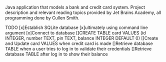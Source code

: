 Java application that models a bank and credit card system. Project description and relevant reading topics provided by Jet Brains Academy, all programming done by Cullen Smith.

TODO
[x]Establish SQLite database
[x]ultimately using command line argument
[x]Connect to database
[]CREATE TABLE card VALUES (id INTEGER, number TEXT, pin TEXT, balance INTEGER DEFAULT 0)
[]Create and Update card VALUES when credit card is made
[]Retrieve database TABLE when a user tries to log in to validate their credentials
[]Retrieve database TABLE after log in to show their balance


